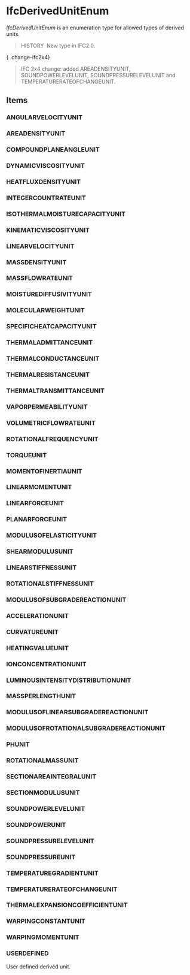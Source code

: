 # IfcDerivedUnitEnum

_IfcDerivedUnitEnum_ is an enumeration type for allowed types of derived units.

> HISTORY&nbsp; New type in IFC2.0.

{ .change-ifc2x4}
> IFC 2x4 change: added AREADENSITYUNIT, SOUNDPOWERLEVELUNIT, SOUNDPRESSURELEVELUNIT and TEMPERATURERATEOFCHANGEUNIT.

## Items

### ANGULARVELOCITYUNIT


### AREADENSITYUNIT


### COMPOUNDPLANEANGLEUNIT


### DYNAMICVISCOSITYUNIT


### HEATFLUXDENSITYUNIT


### INTEGERCOUNTRATEUNIT


### ISOTHERMALMOISTURECAPACITYUNIT


### KINEMATICVISCOSITYUNIT


### LINEARVELOCITYUNIT


### MASSDENSITYUNIT


### MASSFLOWRATEUNIT


### MOISTUREDIFFUSIVITYUNIT


### MOLECULARWEIGHTUNIT


### SPECIFICHEATCAPACITYUNIT


### THERMALADMITTANCEUNIT


### THERMALCONDUCTANCEUNIT


### THERMALRESISTANCEUNIT


### THERMALTRANSMITTANCEUNIT


### VAPORPERMEABILITYUNIT


### VOLUMETRICFLOWRATEUNIT


### ROTATIONALFREQUENCYUNIT


### TORQUEUNIT


### MOMENTOFINERTIAUNIT


### LINEARMOMENTUNIT


### LINEARFORCEUNIT


### PLANARFORCEUNIT


### MODULUSOFELASTICITYUNIT


### SHEARMODULUSUNIT


### LINEARSTIFFNESSUNIT


### ROTATIONALSTIFFNESSUNIT


### MODULUSOFSUBGRADEREACTIONUNIT


### ACCELERATIONUNIT


### CURVATUREUNIT


### HEATINGVALUEUNIT


### IONCONCENTRATIONUNIT


### LUMINOUSINTENSITYDISTRIBUTIONUNIT


### MASSPERLENGTHUNIT


### MODULUSOFLINEARSUBGRADEREACTIONUNIT


### MODULUSOFROTATIONALSUBGRADEREACTIONUNIT


### PHUNIT


### ROTATIONALMASSUNIT


### SECTIONAREAINTEGRALUNIT


### SECTIONMODULUSUNIT


### SOUNDPOWERLEVELUNIT


### SOUNDPOWERUNIT


### SOUNDPRESSURELEVELUNIT


### SOUNDPRESSUREUNIT


### TEMPERATUREGRADIENTUNIT


### TEMPERATURERATEOFCHANGEUNIT


### THERMALEXPANSIONCOEFFICIENTUNIT


### WARPINGCONSTANTUNIT


### WARPINGMOMENTUNIT


### USERDEFINED
User defined derived unit.
